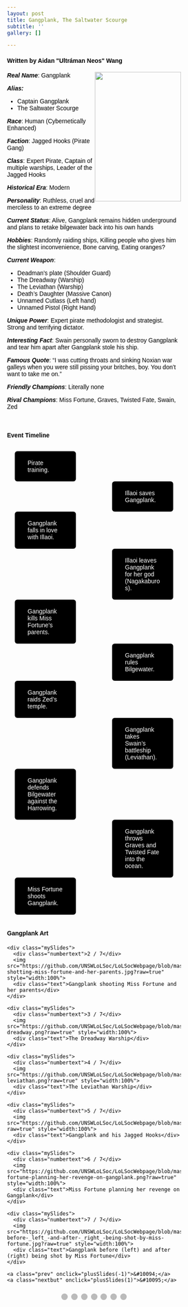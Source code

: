 ```yaml
---
layout: post
title: Gangplank, The Saltwater Scourge
subtitle: ''
gallery: []

---
```

<html>
<h4> Written by Aidan "Ultráman Neos" Wang </h4>
  <img src="https://github.com/UNSWLoLSoc/LoLSocWebpage/blob/master/uploads/gangplank.png?raw=true" width="200" height="300" style="float:right">
  
  <p> <strong><em>Real Name</em></strong>: Gangplank </p>
  <p><strong><em>Alias:</em></strong></p>
  <ul>
  <li>Captain Gangplank</li>
  <li>The Saltwater Scourge</li>
  </ul>
  
  <p> <strong><em>Race</em></strong>: Human (Cybernetically Enhanced) </p>
  
  <p> <strong><em>Faction</em></strong>: Jagged Hooks (Pirate Gang) </p>
  
  <p> <strong><em>Class</em></strong>: Expert Pirate, Captain of multiple warships, Leader of the Jagged Hooks </p>
  
  <p> <strong><em>Historical Era</em></strong>: Modern</p>
  
  <p> <strong><em>Personality</em></strong>:  Ruthless, cruel and merciless to an extreme degree </p>
  
  <p><strong><em> Current Status</em></strong>: Alive, Gangplank remains hidden underground and plans to retake bilgewater back into his own hands</p>
  
  <p> <strong><em>Hobbies</em></strong>: Randomly raiding ships, Killing people who gives him the slightest inconvenience, Bone carving, Eating oranges? </p>
  
  <p> <strong><em>Current Weapon</em></strong>: </p>
  <ul>
  <li>Deadman’s plate (Shoulder Guard)</li>
  <li>The Dreadway (Warship)</li>
  <li>The Leviathan (Warship)</li>
  <li>Death’s Daughter (Massive Canon)</li>
  <li> Unnamed Cutlass (Left hand) </li>
  <li> Unnamed Pistol (Right Hand) </li>
  </ul>
  
  <p> <strong><em>Unique Power</em></strong>: Expert pirate methodologist and strategist. Strong and terrifying dictator.</p>
  
  <p> <strong><em>Interesting Fact</em></strong>: Swain personally sworn to destroy Gangplank and tear him apart after Gangplank stole his ship.</p>
  
  <p> <strong><em>Famous Quote</em></strong>: “I was cutting throats and sinking Noxian war galleys when you were still pissing your britches, boy. You don’t want to take me on.”</p>
  
  <p> <strong><em>Friendly Champions</em></strong>: Literally none </p>
  
  <p> <strong><em>Rival Champions</em></strong>: Miss Fortune, Graves, Twisted Fate, Swain, Zed </p>
 
  <br>
  <h4> Event Timeline </h4>
  <meta name="viewport" content="width=device-width, initial-scale=1.0">
  <style>
    * {
      box-sizing: border-box;
    }
    
    p {
      margin: 10px 0;
    }
  
    body {
      color:black;
      font-family: Helvetica, sans-serif;
    }
  
    #para1 {
      color: white;
    } 
  
    /* The actual timeline (the vertical ruler) */
    .timeline {
      position: relative;
      max-width: 780px;
      margin: 0 auto;
    }
  
    /* The actual timeline (the vertical ruler) */
    .timeline::after {
      content: '';
      position: absolute;
      width: 6px;
      background-color: black;
      top: 0;
      bottom: 0;
      left: 50%;
      margin-left: -3px;
    }
  
    /* Container around content */
    .cont {
      padding: 0px 40px;
      position: relative;
      background-color: inherit;
      width: 55%;
    }
  
    /* The circles on the timeline */
    .cont::after {
      content: '';
      position: absolute;
      width: 25px;
      height: 25px;
      right: -17px;
      background-color: white;
      border: 4px solid #FF9F55;
      top: 15px;
      border-radius: 50%;
      z-index: 1;
    }
  
    /* Place the container to the left */
    .left {
      left: -5.5%;
    }
  
    /* Place the container to the right */
    .right {
      left: 50.5%;
    }
  
    /* Add arrows to the left container (pointing right) */
    .left::before {
      content: " ";
      height: 0;
      position: absolute;
      top: 22px;
      width: 0;
      z-index: 1;
      right: 30px;
      border: medium solid black;
      border-width: 10px 0 10px 10px;
      border-color: transparent transparent transparent black;
    }
  
    /* Add arrows to the right container (pointing left) */
    .right::before {
      content: " ";
      height: 0;
      position: absolute;
      top: 22px;
      width: 0;
      z-index: 1;
      left: 30px;
      border: medium solid black;
      border-width: 10px 10px 10px 0;
      border-color: transparent black transparent transparent;
    }
  
    /* Fix the circle for containers on the right side */
    .right::after {
      left: -16px;
    }
  
    /* The actual content */
    .content {
      padding: 5px 30px;
      background-color:black;
      position: relative;
      border-radius: 6px;
    }
  
    /* Media queries - Responsive timeline on screens less than 600px wide */
    @media screen and (max-width: 600px) {
      /* Place the timelime to the left */
      .timeline::after {
        left: 30px;
      }
  
  
      /* Full-width containers */
      .cont {
        width: 100%;
        padding-left: 70px;
        padding-right: 25px;
      }
  
      /* Make sure that all arrows are pointing leftwards */
      .cont::before {
        left: 60px;
        border: medium solid white;
        border-width: 10px 10px 10px 0;
        border-color: transparent white transparent transparent;
      }
  
      /* Make sure all circles are at the same spot */
      .left::after, .right::after {
        left: 15px;
        
      }
  
      /* Make all right containers behave like the left ones */
      .right {
        left: 0%;
      }
       .left {
        left: 0%;
      }
    }
  </style>
  
  <style>
    * {box-sizing: border-box}
    body {font-family: Verdana, sans-serif; margin:0}
    .mySlides {display: none}
    img {vertical-align: middle;}
  
    /* Slideshow container */
    .slideshow-container {
      max-width: 1000px;
      position: relative;
      margin: auto;
    }
  
    /* Next & previous buttons */
    .prev, .nextbut {
      cursor: pointer;
      position: absolute;
      top: 50%;
      width: auto;
      padding: 16px;
      margin-top: -22px;
      color: white;
      font-weight: bold;
      font-size: 18px;
      transition: 0.6s ease;
      border-radius: 0 3px 3px 0;
      user-select: none;
    }
  
    /* Position the "next button" to the right */
    .nextbut {
      right: 0;
      border-radius: 3px 0 0 3px;
    }
  
    /* On hover, add a black background color with a little bit see-through */
    .prev:hover, .nextbut:hover {
      background-color: rgba(0,0,0,0.8);
    }
  
    /* Caption text */
    .text {
      color: #f2f2f2;
      font-size: 15px;
      padding: 8px 12px;
      position: absolute;
      bottom: 8px;
      width: 100%;
      text-align: center;
    }
  
    /* Number text (1/3 etc) */
    .numbertext {
      color: #f2f2f2;
      font-size: 12px;
      padding: 8px 12px;
      position: absolute;
      top: 0;
    }
  
    /* The dots/bullets/indicators */
    .dot {
      cursor: pointer;
      height: 15px;
      width: 15px;
      margin: 0 2px;
      background-color: #bbb;
      border-radius: 50%;
      display: inline-block;
      transition: background-color 0.6s ease;
    }
  
    .active, .dot:hover {
      background-color: #717171;
    }
  
    /* Fading animation */
    .fade {
      -webkit-animation-name: fade;
      -webkit-animation-duration: 1.5s;
      animation-name: fade;
      animation-duration: 1.5s;
    }
  
    @-webkit-keyframes fade {
      from {opacity: .4} 
      to {opacity: 1}
    }
  
    @keyframes fade {
      from {opacity: .4} 
      to {opacity: 1}
    }
  
    /* On smaller screens, decrease text size */
    @media only screen and (max-width: 300px) {
      .prev, .nextbut,.text {font-size: 11px}
    }
  </style>
  
  <div id="para1" class="timeline" style="padding-top: 10px;">
    <div class="cont left">
      <div class="content">
        <p >Pirate training.</p>
      </div>
    </div>
    <div class="cont right">
      <div class="content">
        <p>Illaoi saves Gangplank.</p>
      </div>
    </div>
    <div class="cont left">
      <div class="content">
        <p>Gangplank falls in love with Illaoi.</p>
      </div>
    </div>
    <div class="cont right">
      <div class="content">
        <p>Illaoi leaves Gangplank for her god (Nagakaburos).</p>
      </div>
    </div>
    <div class="cont left">
      <div class="content">
        <p>Gangplank kills Miss Fortune’s parents.</p>
      </div>
    </div>
    <div class="cont right">
      <div class="content">
        <p>Gangplank rules Bilgewater.</p>
      </div>
    </div>
    <div class="cont left">
      <div class="content">
        <p>Gangplank raids Zed’s temple.</p>
      </div>
    </div>
    <div class="cont right">
      <div class="content">
        <p>Gangplank takes Swain’s battleship (Leviathan).</p>
      </div>
    </div>
    <div class="cont left">
      <div class="content">
        <p>Gangplank defends Bilgewater against the Harrowing.</p>
      </div>
    </div>
    <div class="cont right">
      <div class="content">
        <p>Gangplank throws Graves and Twisted Fate into the ocean.</p>
      </div>
    </div>
    <div class="cont left">
      <div class="content">
        <p>Miss Fortune shoots Gangplank.</p>
      </div>
    </div>
  </div>
  <br>
  <h4> Gangplank Art </h4>
  <meta name="viewport" content="width=device-width, initial-scale=1">
  
  <div class="slideshow-container">
    <div class="mySlides">
      <div class="numbertext">1 / 7</div>
      <img src="https://github.com/UNSWLoLSoc/LoLSocWebpage/blob/master/uploads/young-gangplank-saved-by-illaoi.png?raw=true" style="width:100%">
      <div class="text">Young Gangplank saved by Illaoi</div>
    </div>
  
    <div class="mySlides">
      <div class="numbertext">2 / 7</div>
      <img src="https://github.com/UNSWLoLSoc/LoLSocWebpage/blob/master/uploads/gangplank-shotting-miss-fortune-and-her-parents.jpg?raw=true" style="width:100%">
      <div class="text">Gangplank shooting Miss Fortune and her parents</div>
    </div>
  
    <div class="mySlides">
      <div class="numbertext">3 / 7</div>
      <img src="https://github.com/UNSWLoLSoc/LoLSocWebpage/blob/master/uploads/the-dreadway.png?raw=true" style="width:100%">
      <div class="text">The Dreadway Warship</div>
    </div>
  
    <div class="mySlides">
      <div class="numbertext">4 / 7</div>
      <img src="https://github.com/UNSWLoLSoc/LoLSocWebpage/blob/master/uploads/the-leviathan.png?raw=true" style="width:100%">
      <div class="text">The Leviathan Warship</div>
    </div>
  
    <div class="mySlides">
      <div class="numbertext">5 / 7</div>
      <img src="https://github.com/UNSWLoLSoc/LoLSocWebpage/blob/master/uploads/gangplank_and_his_jagged_hooks.jpg?raw=true" style="width:100%">
      <div class="text">Gangplank and his Jagged Hooks</div>
    </div>
  
    <div class="mySlides">
      <div class="numbertext">6 / 7</div>
      <img src="https://github.com/UNSWLoLSoc/LoLSocWebpage/blob/master/uploads/miss-fortune-planning-her-revenge-on-gangplank.png?raw=true" style="width:100%">
      <div class="text">Miss Fortune planning her revenge on Gangplank</div>
    </div>
  
    <div class="mySlides">
      <div class="numbertext">7 / 7</div>
      <img src="https://github.com/UNSWLoLSoc/LoLSocWebpage/blob/master/uploads/gangplank-before-_left_-and-after-_right_-being-shot-by-miss-fortune.jpg?raw=true" style="width:100%">
      <div class="text">Gangplank before (left) and after (right) being shot by Miss Fortune</div>
    </div>
  
    <a class="prev" onclick="plusSlides(-1)">&#10094;</a>
    <a class="nextbut" onclick="plusSlides(1)">&#10095;</a>
  </div>
  
  <div style="text-align:center; padding-top: 10px;">
      <span class="dot" onclick="currentSlide(1)"></span> 
      <span class="dot" onclick="currentSlide(2)"></span> 
      <span class="dot" onclick="currentSlide(3)"></span> 
      <span class="dot" onclick="currentSlide(4)"></span> 
      <span class="dot" onclick="currentSlide(5)"></span> 
      <span class="dot" onclick="currentSlide(6)"></span> 
      <span class="dot" onclick="currentSlide(7)"></span> 
  </div>
  
  <script>
  var slideIndex = 1;
  showSlides(slideIndex);
  
  function plusSlides(n) {
    showSlides(slideIndex += n);
  }
  
  function currentSlide(n) {
    showSlides(slideIndex = n);
  }
  
  function showSlides(n) {
    var i;
    var slides = document.getElementsByClassName("mySlides");
    var dots = document.getElementsByClassName("dot");
    if (n > slides.length) {slideIndex = 1}    
    if (n < 1) {slideIndex = slides.length}
    for (i = 0; i < slides.length; i++) {
        slides[i].style.display = "none";  
    }
    for (i = 0; i < dots.length; i++) {
        dots[i].className = dots[i].className.replace(" active", "");
    }
    slides[slideIndex-1].style.display = "block";  
    dots[slideIndex-1].className += " active";
  }
  </script>
  </html>
